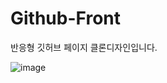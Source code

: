 # Github-Front

반응형 깃허브 페이지 클론디자인입니다.

![image](https://user-images.githubusercontent.com/34633494/86464799-3fef0200-bd6b-11ea-938f-23f52a0de944.png)
